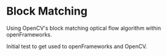 Block Matching
==============

Using OpenCV's block matching optical flow algorithm within openFrameworks.

Initial test to get used to openFrameworks and OpenCV.
